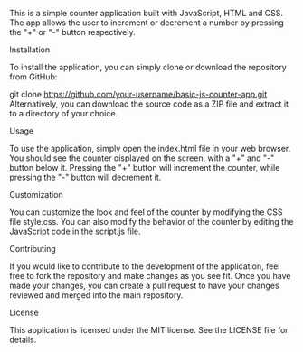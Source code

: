 This is a simple counter application built with JavaScript, HTML and CSS. The app allows the user to increment or decrement a number by pressing the "+" or "-" button respectively.

Installation

To install the application, you can simply clone or download the repository from GitHub:

git clone https://github.com/your-username/basic-js-counter-app.git
Alternatively, you can download the source code as a ZIP file and extract it to a directory of your choice.

Usage

To use the application, simply open the index.html file in your web browser. You should see the counter displayed on the screen, with a "+" and "-" button below it. Pressing the "+" button will increment the counter, while pressing the "-" button will decrement it.

Customization

You can customize the look and feel of the counter by modifying the CSS file style.css. You can also modify the behavior of the counter by editing the JavaScript code in the script.js file.

Contributing

If you would like to contribute to the development of the application, feel free to fork the repository and make changes as you see fit. Once you have made your changes, you can create a pull request to have your changes reviewed and merged into the main repository.

License

This application is licensed under the MIT license. See the LICENSE file for details.


